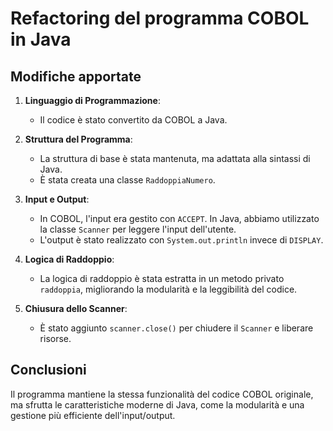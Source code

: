 # Refactoring del programma COBOL in Java

## Modifiche apportate

1. **Linguaggio di Programmazione**: 
   - Il codice è stato convertito da COBOL a Java.

2. **Struttura del Programma**:
   - La struttura di base è stata mantenuta, ma adattata alla sintassi di Java.
   - È stata creata una classe `RaddoppiaNumero`.

3. **Input e Output**:
   - In COBOL, l'input era gestito con `ACCEPT`. In Java, abbiamo utilizzato la classe `Scanner` per leggere l'input dell'utente.
   - L'output è stato realizzato con `System.out.println` invece di `DISPLAY`.

4. **Logica di Raddoppio**:
   - La logica di raddoppio è stata estratta in un metodo privato `raddoppia`, migliorando la modularità e la leggibilità del codice.

5. **Chiusura dello Scanner**:
   - È stato aggiunto `scanner.close()` per chiudere il `Scanner` e liberare risorse.

## Conclusioni

Il programma mantiene la stessa funzionalità del codice COBOL originale, ma sfrutta le caratteristiche moderne di Java, come la modularità e una gestione più efficiente dell'input/output.
